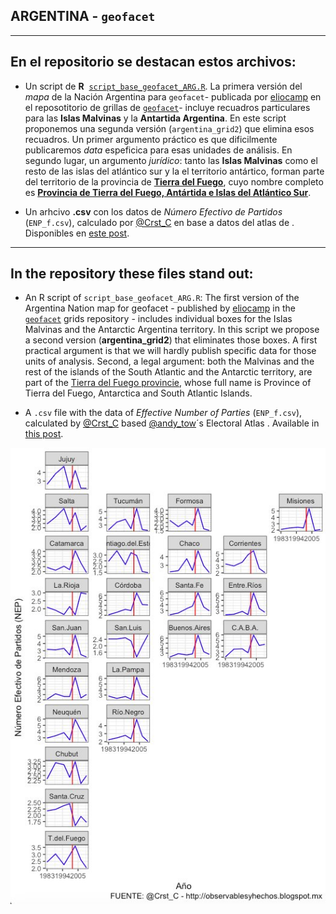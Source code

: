 ## ARGENTINA - `geofacet`
------
## En el repositorio se destacan estos archivos: 

* Un script de **R**  [`script_base_geofacet_ARG.R`](https://github.com/TuQmano/geofacet_ARG/blob/master/ARGENTINA/script_base_geofacet_ARG.R). La primera versión del _mapa_ de la Nación Argentina para `geofacet`- publicada por [eliocamp](https://github.com/eliocamp) en el reposotitorio de grillas de [`geofacet`](https://hafen.github.io/geofacet/rd.html#grids_1)- incluye recuadros particulares para las **Islas Malvinas** y la **Antartida Argentina**. En este script proponemos una segunda versión (`argentina_grid2`) que elimina esos recuadros. Un primer argumento práctico es que dificilmente publicaremos _data_ espeficica para esas unidades de análisis. En segundo lugar, un argumento _jurídico_: tanto las **Islas Malvinas** como el resto de las islas del atlántico sur y la el territorio antártico, forman parte del territorio de la provincia de [**Tierra del Fuego**](https://github.com/TuQmano/geofacet_ARG/tree/master/TIERRA_DEL_FUEGO), cuyo nombre completo es [**Provincia de Tierra del Fuego, Antártida e Islas del Atlántico Sur**](https://es.wikipedia.org/wiki/Provincia_de_Tierra_del_Fuego,_Ant%C3%A1rtida_e_Islas_del_Atl%C3%A1ntico_Sur).


* Un arhcivo **.csv** con los datos de *Número Efectivo de Partidos* (`ENP_f.csv`), calculado por [@Crst_C](https://twitter.com/Crst_C/) en base a datos del atlas de . Disponibles en [este post](http://observablesyhechos.blogspot.mx/2014/08/numero-efectivo-de-partidos-en.html). 

----

## In the repository these files stand out:

* An R script of `script_base_geofacet_ARG.R`:  The first version of the Argentina Nation map for geofacet - published by [eliocamp](https://github.com/eliocamp) in the [`geofacet`](https://hafen.github.io/geofacet/rd.html#grids_1) grids repository - includes individual boxes for the Islas Malvinas  and the Antarctic Argentina territory. In this script we propose a second version (**argentina_grid2**) that eliminates those boxes. A first practical argument is that we will hardly publish specific data for those units of analysis. Second, a legal argument: both the Malvinas and the rest of the islands of the South Atlantic and the Antarctic territory, are part of the [Tierra del Fuego provincie](https://github.com/TuQmano/geofacet_ARG/tree/master/TIERRA_DEL_FUEGO), whose full name is Province of Tierra del Fuego, Antarctica and South Atlantic Islands.


* A `.csv` file with the data of *Effective Number of Parties* (`ENP_f.csv`), calculated by [@Crst_C](https://twitter.com/Crst_C/)  based [@andy_tow](https://twitter.com/andy_tow/)´s Electoral Atlas . Available in [this post](http://observablesyhechos.blogspot.mx/2014/08/numero-efectivo-de-partidos-en.html).


![ARGENTINA](https://raw.githubusercontent.com/TuQmano/geofacet_ARG/master/ARGENTINA/ARGplot.png)
